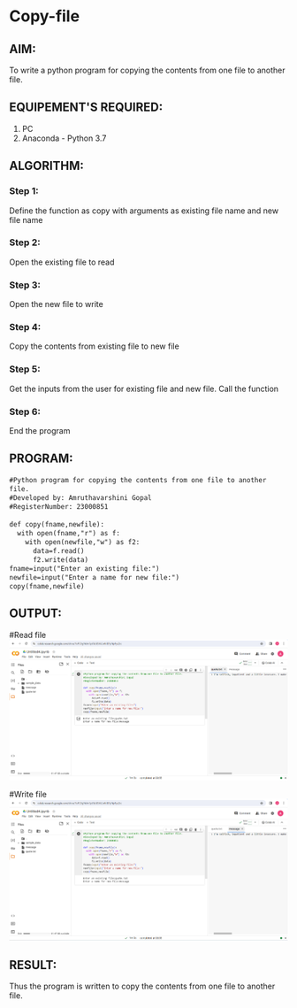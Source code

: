 # Copy-file

## AIM:

To write a python program for copying the contents from one file to another file.

## EQUIPEMENT'S REQUIRED: 

1. PC
2. Anaconda - Python 3.7

## ALGORITHM: 

### Step 1:

Define the function as copy with arguments as existing file name and new file name

### Step 2: 

Open the existing file to read
 
### Step 3: 

Open the new file to write

### Step 4:  

Copy the contents from existing file to new file

### Step 5: 

Get the inputs from the user for existing file and new file. Call the function

### Step 6: 

End the program

## PROGRAM:
```
#Python program for copying the contents from one file to another file.
#Developed by: Amruthavarshini Gopal
#RegisterNumber: 23000851

def copy(fname,newfile):
  with open(fname,"r") as f:
    with open(newfile,"w") as f2:
      data=f.read()
      f2.write(data)
fname=input("Enter an existing file:")
newfile=input("Enter a name for new file:")
copy(fname,newfile)
```
## OUTPUT:
#Read file
![Alt text](ori.png)

#Write file
![Alt text](copy.png)

## RESULT:

Thus the program is written to copy the contents from one file to another file.